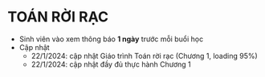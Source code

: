 # TOÁN RỜI RẠC
* Sinh viên vào xem thông báo **1 ngày** trước mỗi buổi học
* Cập nhật
  + 22/1/2024: cập nhật Giáo trình Toán rời rạc (Chương 1, loading 95%)
  + 22/1/2024: cập nhật đầy đủ thực hành Chương 1
